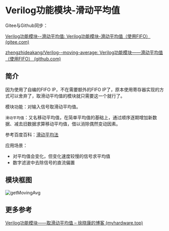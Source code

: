 # Verilog功能模块-滑动平均值

Gitee与Github同步：

[Verilog功能模块--滑动平均值: Verilog功能模块-滑动平均值（使用FIFO） (gitee.com)](https://gitee.com/xuxiaokang/verilog-function-module--moving-average)

[zhengzhideakang/Verilog--moving-average: Verilog功能模块——滑动平均值（使用FIFO） (github.com)](https://github.com/zhengzhideakang/Verilog--moving-average)

## 简介

因为使用了自编的FIFO IP，不在需要额外的FIFO IP了，原本使用寄存器实现的方式可以舍弃了，取滑动平均值的模块就只需要这一个就行了。

模块功能：对输入信号取滑动平均值。

`滑动平均值`：又名移动平均值，在简单平均值的基础上，通过顺序逐期增加新数据、减去旧数据求算移动平均值，借以消除偶然变动因素。

参考百度百科：[滑动平均法](https://baike.baidu.com/item/%E6%BB%91%E5%8A%A8%E5%B9%B3%E5%9D%87%E6%B3%95/22657430?fr=aladdin)

应用场景：

- 对平均值会变化，但变化速度较慢的信号求平均值
- 数字滤波中去除信号的直流偏置

## 模块框图

<img src="https://picgo-dakang.oss-cn-hangzhou.aliyuncs.com/img/getMovingAvg.svg" alt="getMovingAvg" />

## 更多参考

[Verilog功能模块——取滑动平均值 – 徐晓康的博客 (myhardware.top)](https://www.myhardware.top/verilog功能模块-取滑动平均值/)
